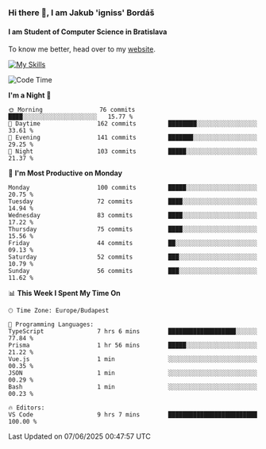 ### Hi there 👋, I am Jakub 'igniss' Bordáš

#### I am Student of Computer Science in Bratislava
To know me better, head over to my [website](https://bordas.sk).

[![My Skills](https://skillicons.dev/icons?i=js,typescript,html,css,figma,svelte,vue,next,postgresql,nest,express,nodejs)](https://bordas.sk)


<!--START_SECTION:waka-->
![Code Time](http://img.shields.io/badge/Code%20Time-1%2C927%20hrs%2043%20mins-blue)

**I'm a Night 🦉** 

```text
🌞 Morning                76 commits          ████░░░░░░░░░░░░░░░░░░░░░   15.77 % 
🌆 Daytime                162 commits         ████████░░░░░░░░░░░░░░░░░   33.61 % 
🌃 Evening                141 commits         ███████░░░░░░░░░░░░░░░░░░   29.25 % 
🌙 Night                  103 commits         █████░░░░░░░░░░░░░░░░░░░░   21.37 % 
```
📅 **I'm Most Productive on Monday** 

```text
Monday                   100 commits         █████░░░░░░░░░░░░░░░░░░░░   20.75 % 
Tuesday                  72 commits          ████░░░░░░░░░░░░░░░░░░░░░   14.94 % 
Wednesday                83 commits          ████░░░░░░░░░░░░░░░░░░░░░   17.22 % 
Thursday                 75 commits          ████░░░░░░░░░░░░░░░░░░░░░   15.56 % 
Friday                   44 commits          ██░░░░░░░░░░░░░░░░░░░░░░░   09.13 % 
Saturday                 52 commits          ███░░░░░░░░░░░░░░░░░░░░░░   10.79 % 
Sunday                   56 commits          ███░░░░░░░░░░░░░░░░░░░░░░   11.62 % 
```


📊 **This Week I Spent My Time On** 

```text
🕑︎ Time Zone: Europe/Budapest

💬 Programming Languages: 
TypeScript               7 hrs 6 mins        ███████████████████░░░░░░   77.84 % 
Prisma                   1 hr 56 mins        █████░░░░░░░░░░░░░░░░░░░░   21.22 % 
Vue.js                   1 min               ░░░░░░░░░░░░░░░░░░░░░░░░░   00.35 % 
JSON                     1 min               ░░░░░░░░░░░░░░░░░░░░░░░░░   00.29 % 
Bash                     1 min               ░░░░░░░░░░░░░░░░░░░░░░░░░   00.23 % 

🔥 Editors: 
VS Code                  9 hrs 7 mins        █████████████████████████   100.00 % 
```


 Last Updated on 07/06/2025 00:47:57 UTC
<!--END_SECTION:waka-->
